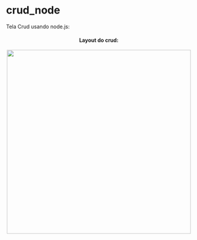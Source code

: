 # crud_node

Tela Crud usando node.js:

<div align="center">
  
  <h4>Layout do crud:</h4>
  <img width="500" src="https://github.com/marisouza31/portifolioAlura/blob/main/README/"><br>

</div>
